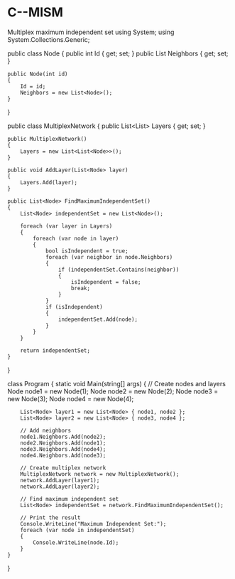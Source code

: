 # C--MISM
Multiplex maximum independent set
using System;
using System.Collections.Generic;

public class Node
{
    public int Id { get; set; }
    public List<Node> Neighbors { get; set; }

    public Node(int id)
    {
        Id = id;
        Neighbors = new List<Node>();
    }
}

public class MultiplexNetwork
{
    public List<List<Node>> Layers { get; set; }

    public MultiplexNetwork()
    {
        Layers = new List<List<Node>>();
    }

    public void AddLayer(List<Node> layer)
    {
        Layers.Add(layer);
    }

    public List<Node> FindMaximumIndependentSet()
    {
        List<Node> independentSet = new List<Node>();

        foreach (var layer in Layers)
        {
            foreach (var node in layer)
            {
                bool isIndependent = true;
                foreach (var neighbor in node.Neighbors)
                {
                    if (independentSet.Contains(neighbor))
                    {
                        isIndependent = false;
                        break;
                    }
                }
                if (isIndependent)
                {
                    independentSet.Add(node);
                }
            }
        }

        return independentSet;
    }
}

class Program
{
    static void Main(string[] args)
    {
        // Create nodes and layers
        Node node1 = new Node(1);
        Node node2 = new Node(2);
        Node node3 = new Node(3);
        Node node4 = new Node(4);

        List<Node> layer1 = new List<Node> { node1, node2 };
        List<Node> layer2 = new List<Node> { node3, node4 };

        // Add neighbors
        node1.Neighbors.Add(node2);
        node2.Neighbors.Add(node1);
        node3.Neighbors.Add(node4);
        node4.Neighbors.Add(node3);

        // Create multiplex network
        MultiplexNetwork network = new MultiplexNetwork();
        network.AddLayer(layer1);
        network.AddLayer(layer2);

        // Find maximum independent set
        List<Node> independentSet = network.FindMaximumIndependentSet();

        // Print the result
        Console.WriteLine("Maximum Independent Set:");
        foreach (var node in independentSet)
        {
            Console.WriteLine(node.Id);
        }
    }
}
